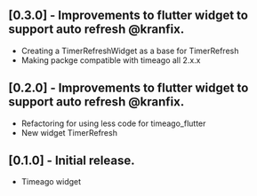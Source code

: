 ## [0.3.0] - Improvements to flutter widget to support auto refresh @kranfix.

- Creating a TimerRefreshWidget as a base for TimerRefresh
- Making packge compatible with timeago all 2.x.x

## [0.2.0] - Improvements to flutter widget to support auto refresh @kranfix.

- Refactoring for using less code for timeago_flutter
- New widget TimerRefresh

## [0.1.0] - Initial release.

- Timeago widget

